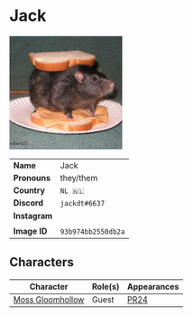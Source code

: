 # Jack

<img src="https://raw.githubusercontent.com/jesskelsall/astarus-images/main/players/93b974bb2550db2a.png" height="200" />

|||
| --- | --- |
| **Name** | Jack | player.3
| **Pronouns** | they/them |
| **Country** | `NL 🇳🇱` |
| **Discord** | `jackdt#6637` |
| **Instagram** | |
||
| **Image ID** | `93b974bb2550db2a` |

## Characters

| Character | Role(s) | Appearances |
| --- | --- | --- |
| [Moss Gloomhollow](../characters/moss-gloomhollow.md) | Guest | [PR24](../sessions/completed/PR24.md) |
